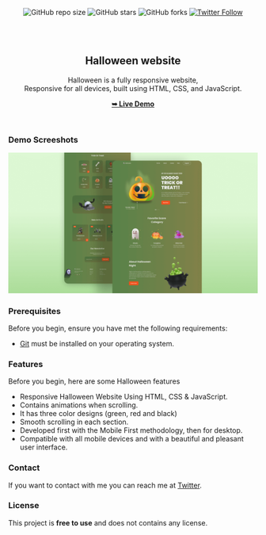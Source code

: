 <div align="center">
  
  ![GitHub repo size](https://img.shields.io/github/repo-size/adnan-bhaldar/Halloween)
  ![GitHub stars](https://img.shields.io/github/stars/adnan-bhaldar/Halloween?style=social)
  ![GitHub forks](https://img.shields.io/github/forks/adnan-bhaldar/Halloween?style=social)
[![Twitter Follow](https://img.shields.io/twitter/follow/Adnan__Bhaldar_?style=social)](https://twitter.com/intent/follow?screen_name=Adnan__Bhaldar)

  <br />
  <br />

  <h2 align="center">Halloween website</h2>

  Halloween is a fully responsive website, <br />Responsive for all devices, built using HTML, CSS, and JavaScript.

   <a href="https://adnan-bhaldar.github.io/Halloween" target="_blank"><strong>➥ Live Demo</strong></a>

</div>

<br />

### Demo Screeshots

![Halloween Desktop Demo](./preview.png "Desktop Demo")

### Prerequisites

Before you begin, ensure you have met the following requirements:

* [Git](https://git-scm.com/downloads "Download Git") must be installed on your operating system.

### Features
Before you begin, here are some Halloween features
- Responsive Halloween Website Using HTML, CSS & JavaScript.
- Contains animations when scrolling.
- It has three color designs (green, red and black)
- Smooth scrolling in each section.
- Developed first with the Mobile First methodology, then for desktop.
- Compatible with all mobile devices and with a beautiful and pleasant user interface.


### Contact

If you want to contact with me you can reach me at [Twitter](https://www.twitter.com/Adnan__Bhaldar).

### License

This project is **free to use** and does not contains any license.
